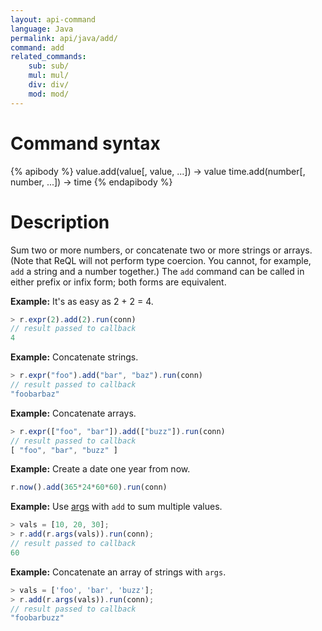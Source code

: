 ```yaml
---
layout: api-command
language: Java
permalink: api/java/add/
command: add
related_commands:
    sub: sub/
    mul: mul/
    div: div/
    mod: mod/
---
```


# Command syntax #

{% apibody %}
value.add(value[, value, ...]) &rarr; value
time.add(number[, number, ...]) &rarr; time
{% endapibody %}

# Description #

Sum two or more numbers, or concatenate two or more strings or arrays. (Note that ReQL will not perform type coercion. You cannot, for example, `add` a string and a number together.) The `add` command can be called in either prefix or infix form; both forms are equivalent.

__Example:__ It's as easy as 2 + 2 = 4.

```js
> r.expr(2).add(2).run(conn)
// result passed to callback
4
```

__Example:__ Concatenate strings.

```js
> r.expr("foo").add("bar", "baz").run(conn)
// result passed to callback
"foobarbaz"
```


__Example:__ Concatenate arrays.

```js
> r.expr(["foo", "bar"]).add(["buzz"]).run(conn)
// result passed to callback
[ "foo", "bar", "buzz" ]
```


__Example:__ Create a date one year from now.

```js
r.now().add(365*24*60*60).run(conn)
```

__Example:__ Use [args](/api/java/args) with `add` to sum multiple values.

```js
> vals = [10, 20, 30];
> r.add(r.args(vals)).run(conn);
// result passed to callback
60
```

__Example:__ Concatenate an array of strings with `args`.

```js
> vals = ['foo', 'bar', 'buzz'];
> r.add(r.args(vals)).run(conn);
// result passed to callback
"foobarbuzz"
```
